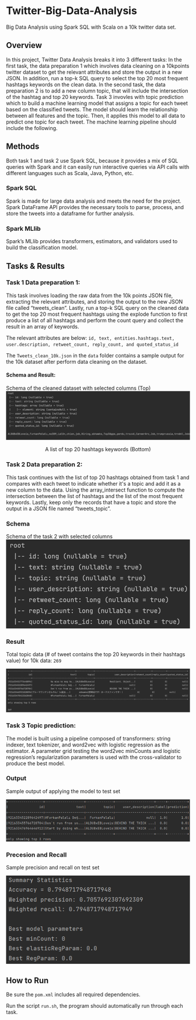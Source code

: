 # Twitter-Big-Data-Analysis
Big Data Analysis using Spark SQL with Scala on a 10k twitter data set.


## Overview
In this project, Twitter Data Analysis breaks it into 3 different tasks: In the first task, the data preparation 1 which involves data cleaning on a 10kpoints twitter dataset to get the relevant attributes and store the output in a new JSON. In addition, run a top-k SQL query to select the top 20 most frequent hashtags keywords on the clean data. In the second task, the data preparation 2 is to add a new column topic, that will include the intersection of the hashtag and top 20 keywords. Task 3 invovles with topic prediction which to build a machine learning model that assigns a topic for each tweet based on the classified tweets. The model should learn the relationship between all features and the topic. Then, it applies this model to all data to predict one topic for each tweet. The machine learning pipeline should include the following.

## Methods
Both task 1 and task 2 use Spark SQL, because it provides a mix of SQL queries with Spark and
it can easily run interactive queries via API calls with different languages such as Scala, Java, Python, etc.

### Spark SQL
Spark is made for large data analysis and meets the need for the project. Spark DataFrame API provides the necessary tools to parse, process, and store the tweets into a dataframe for further analysis.

### Spark MLlib
Spark’s MLlib provides transformers, estimators, and validators used to build the classification
model.

## Tasks & Results
### Task 1 Data preparation 1:
This task involves loading the raw data from the 10k points JSON file, extracting the relevant attributes, and storing the output to the new JSON file called “tweets_clean”. Lastly, run a top-k SQL query on the cleaned data to get the top 20 most frequent hashtags using the explode function to first produce a list of all hashtags and perform the count query and collect the result in an array of keywords.

The relevant attributes are below:
`id, text, entities.hashtags.text, user.description, retweet_count, reply_count, and quoted_status_id`

The `Tweets_clean_10k.json` in the `data` folder contains a sample output for the 10k dataset after perform data cleaning on the dataset.

#### Schema and Result:
Schema of the cleaned dataset with selected columns (Top)
![image](https://github.com/ayjzhu/Twitter-Big-Data-Analysis/blob/main/doc/task1.jpg)
<p align="center">
     A list of top 20 hashtags keywords (Bottom)
</p>

### Task 2 Data preparation 2:
This task continues with the list of top 20 hashtags obtained from task 1 and compares with each tweet to indicate whether it's a topic and add it as a new column to the data. Using the array_intersect function to compute the intersection between the list of hashtags and the list of the most frequent keywords. Lastly, keep only the records that have a topic and store the output in a JSON file named “tweets_topic”.

### Schema
Schema of the task 2 with selected columns
![image](https://github.com/ayjzhu/Twitter-Big-Data-Analysis/blob/main/doc/task2_schema.png)

### Result
Total topic data (# of tweet contains the top 20 keywords in their hashtags value) for 10k data: `269`

![image](https://github.com/ayjzhu/Twitter-Big-Data-Analysis/blob/main/doc/task2_result.png)

### Task 3 Topic prediction:
The model is built using a pipeline composed of transformers: string indexer, text tokenizer, and word2vec with logistic regression as the estimator. A parameter grid testing the word2vec minCounts and logistic regression’s regularization parameters is used with the cross-validator to produce the best model.

### Output
Sample output of applying the model to test set

![image](https://github.com/ayjzhu/Twitter-Big-Data-Analysis/blob/main/doc/task3_schema.png)

### Precesion and Recall
Sample precision and recall on test set

![image](https://github.com/ayjzhu/Twitter-Big-Data-Analysis/blob/main/doc/task3_result.png)

## How to Run

Be sure the `pom.xml` includes all required dependencies.

Run the script `run.sh`, the program should automatically run through each task.

